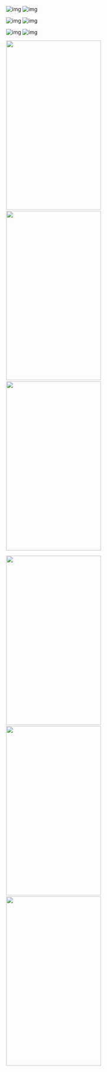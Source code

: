 ![img](https://github.com/Hi-Sen/React-Antd-demo-one/blob/master/src/img/vued.png)  ![img](https://github.com/Hi-Sen/React-Antd-demo-one/blob/master/src/img/vuee.png)

![img](https://github.com/Hi-Sen/React-Antd-demo-one/blob/master/src/img/vuea.png)  ![img](https://github.com/Hi-Sen/React-Antd-demo-one/blob/master/src/img/vuef.png)

![img](https://github.com/Hi-Sen/React-Antd-demo-one/blob/master/src/img/vuec.png)  ![img](https://github.com/Hi-Sen/React-Antd-demo-one/blob/master/src/img/vueb.jpg)

<img src="https://github.com/Hi-Sen/React-Antd-demo-one/blob/master/src/img/vued.png" width=256 height=456 />&nbsp;&nbsp;&nbsp;&nbsp;&nbsp;&nbsp;&nbsp;&nbsp;&nbsp;<img src="https://github.com/Hi-Sen/React-Antd-demo-one/blob/master/src/img/vuee.png" width=256 height=456 />&nbsp;&nbsp;&nbsp;&nbsp;&nbsp;&nbsp;&nbsp;&nbsp;&nbsp;<img src="https://github.com/Hi-Sen/React-Antd-demo-one/blob/master/src/img/vuea.png" width=256 height=456 />

<img src="https://github.com/Hi-Sen/React-Antd-demo-one/blob/master/src/img/vuef.png" width=256 height=456 />&nbsp;&nbsp;&nbsp;&nbsp;&nbsp;&nbsp;&nbsp;&nbsp;&nbsp;<img src="https://github.com/Hi-Sen/React-Antd-demo-one/blob/master/src/img/vuec.png" width=256 height=456 />&nbsp;&nbsp;&nbsp;&nbsp;&nbsp;&nbsp;&nbsp;&nbsp;&nbsp;<img src="https://github.com/Hi-Sen/React-Antd-demo-one/blob/master/src/img/vued.jpg" width=256 height=456 />
